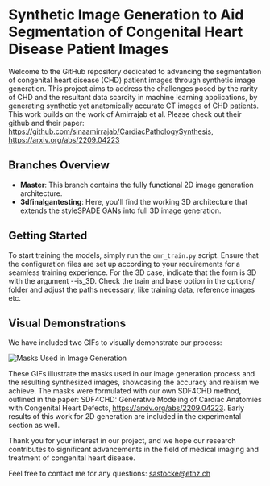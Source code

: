 # Synthetic Image Generation to Aid Segmentation of Congenital Heart Disease Patient Images

Welcome to the GitHub repository dedicated to advancing the segmentation of congenital heart disease (CHD) patient images through synthetic image generation. This project aims to address the challenges posed by the rarity of CHD and the resultant data scarcity in machine learning applications, by generating synthetic yet anatomically accurate CT images of CHD patients.
This work builds on the work of Amirrajab et al. Please check out their github and their paper: https://github.com/sinaamirrajab/CardiacPathologySynthesis, https://arxiv.org/abs/2209.04223 

## Branches Overview
- **Master**: This branch contains the fully functional 2D image generation architecture.
- **3dfinalgantesting**: Here, you'll find the working 3D architecture that extends the styleSPADE GANs into full 3D image generation. 

## Getting Started
To start training the models, simply run the `cmr_train.py` script. Ensure that the configuration files are set up according to your requirements for a seamless training experience. For the 3D case, indicate that the form is 3D with the argument --is_3D.
Check the train and base option in the options/ folder and adjust the paths necessary, like training data, reference images etc.


## Visual Demonstrations
We have included two GIFs to visually demonstrate our process:

![Masks Used in Image Generation](/home/sastocke/2Dslicesfor3D/gifs/img.gif)

These GIFs illustrate the masks used in our image generation process and the resulting synthesized images, showcasing the accuracy and realism we achieve.
The masks were formulated with our own SDF4CHD method, outlined in the paper: SDF4CHD: Generative Modeling of Cardiac Anatomies with Congenital Heart Defects, https://arxiv.org/abs/2209.04223. 
Early results of this work for 2D generation are included in the experimental section as well.

Thank you for your interest in our project, and we hope our research contributes to significant advancements in the field of medical imaging and treatment of congenital heart disease.



Feel free to contact me for any questions: sastocke@ethz.ch 